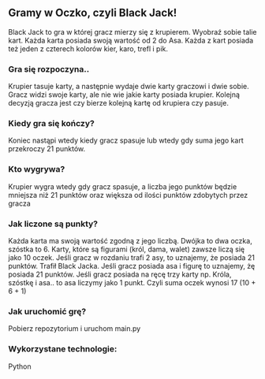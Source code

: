 ## Gramy w Oczko, czyli Black Jack!

Black Jack to gra w której gracz mierzy się z krupierem. Wyobraź sobie talie kart. Każda karta posiada swoją wartość od 2 do Asa. Każda z kart posiada też jeden z czterech kolorów kier, karo, trefl i pik.

### Gra się rozpoczyna..
Krupier tasuje karty, a następnie wydaje dwie karty graczowi i dwie sobie. Gracz widzi swoje karty,
ale nie wie jakie karty posiada krupier. Kolejną decyzją gracza jest czy bierze kolejną kartę od krupiera
czy pasuje.
### Kiedy gra się kończy?
Koniec nastąpi wtedy kiedy gracz spasuje lub wtedy gdy suma jego kart przekroczy 21 punktów.
### Kto wygrywa?
Krupier wygra wtedy gdy gracz spasuje, a liczba jego punktów będzie mniejsza niż 21 punktów oraz większa od ilości punktów zdobytych przez gracza
### Jak liczone są punkty?
Każda karta ma swoją wartość zgodną z jego liczbą. Dwójka to dwa oczka, szóstka to 6.
Karty, które są figurami (król, dama, walet) zawsze liczą się jako 10 oczek.
Jeśli gracz w rozdaniu trafi 2 asy, to uznajemy, że posiada 21 punktów. Trafił Black Jacka.
Jeśli gracz posiada asa i figurę to uznajemy, żę posiada 21 punktów.
Jeśli gracz posiada na ręcę trzy karty np.
Króla, szóstkę i asa.. to asa liczymy jako 1 punkt.
Czyli suma oczek wynosi 17 (10 + 6 + 1)

### Jak uruchomić grę?
Pobierz repozytorium i uruchom main.py

### Wykorzystane technologie:
Python
